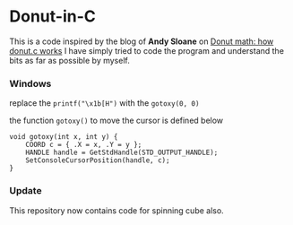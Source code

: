# Donut-in-C

This is a code inspired by the blog of **Andy Sloane** on [Donut math: how donut.c works](https://www.a1k0n.net/2011/07/20/donut-math.html)
I have simply tried to code the program and  understand the bits as far as possible by myself. 

### Windows
replace the ```printf("\x1b[H")``` with the ```gotoxy(0, 0)```

the function ```gotoxy()``` to move the cursor is defined below
```
void gotoxy(int x, int y) {
    COORD c = { .X = x, .Y = y };
    HANDLE handle = GetStdHandle(STD_OUTPUT_HANDLE);
    SetConsoleCursorPosition(handle, c);
}
```

### Update
This repository now contains code for spinning cube also. 
